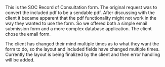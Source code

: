 This is the SOC Record of Consultation form. The original request was to convert the included pdf to be a sendable pdf. After discussing with the client it became apparent that the pdf functionality might not work in the way they wanted to use the form. So we offered both a simple email submission form and a more complex database application. The client chose the email form. 

The client has changed their mind multiple times as to what they want the form to do, so the layout and included fields have changed multiple times. Currently the layout is being finalized by the client and then error handling will be added. 
